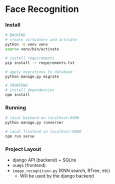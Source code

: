# Face Recognition

### Install
```bash
# BACKEND
# create virtualenv and activate
python -m venv venv
source venv/bin/activate

# install requirements
pip install -r requirements.txt

# apply migrations to database
python manage.py migrate
```
```bash
# FRONTEND
# install dependencies
npm install
```

### Running

```bash
# local backend on localhost:8000
python manage.py runserver

# local frontend on localhost:8080
npm run serve
```

### Project Layout
- django API (backend) + SQLite
- vuejs (frontend)
- `image_recognition.py` (KNN search, RTree, etc)
	- Will be used by the django backend
